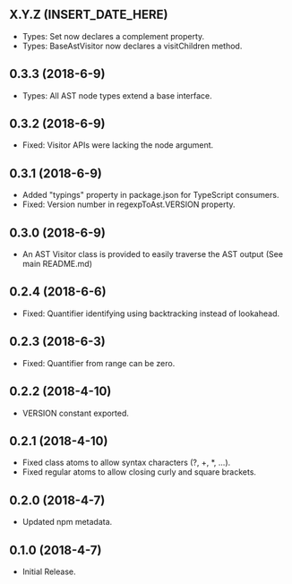 ## X.Y.Z (INSERT_DATE_HERE)

*   Types: Set now declares a complement property.
*   Types: BaseAstVisitor now declares a visitChildren method.

## 0.3.3 (2018-6-9)

*   Types: All AST node types extend a base interface.

## 0.3.2 (2018-6-9)

*   Fixed: Visitor APIs were lacking the node argument.

## 0.3.1 (2018-6-9)

*   Added "typings" property in package.json for TypeScript consumers.
*   Fixed: Version number in regexpToAst.VERSION property.

## 0.3.0 (2018-6-9)

*   An AST Visitor class is provided to easily traverse the AST output (See main README.md)

## 0.2.4 (2018-6-6)

*   Fixed: Quantifier identifying using backtracking instead of lookahead.

## 0.2.3 (2018-6-3)

*   Fixed: Quantifier from range can be zero.

## 0.2.2 (2018-4-10)

*   VERSION constant exported.

## 0.2.1 (2018-4-10)

*   Fixed class atoms to allow syntax characters (?, +, \*, ...).
*   Fixed regular atoms to allow closing curly and square brackets.

## 0.2.0 (2018-4-7)

*   Updated npm metadata.

## 0.1.0 (2018-4-7)

*   Initial Release.
